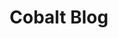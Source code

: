 ---
title: Cobalt Blog
description: Thoughts, perspectives, and industry commentary from the Cobalt team. Insights for security leaders, pentesters and developers — all in one place. Learn more about how the world of App- and InfoSec is changing every day.
url: https://www.cobalt.io/blog
image:
    # url: '/assets/images/cafe.png'
    # alt: 'Cafe'
tags: ['blog']
pubDate: 2023-12-04
draft: false
---